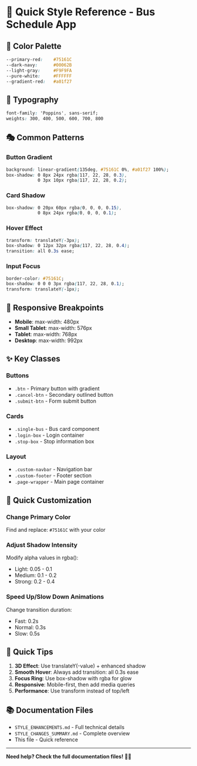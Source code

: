 # 🎨 Quick Style Reference - Bus Schedule App

## 🎯 Color Palette
```css
--primary-red:    #75161C
--dark-navy:      #00062B
--light-gray:     #F9F9FA
--pure-white:     #FFFFFF
--gradient-red:   #a01f27
```

## 📝 Typography
```css
font-family: 'Poppins', sans-serif;
weights: 300, 400, 500, 600, 700, 800
```

## 🎭 Common Patterns

### Button Gradient
```css
background: linear-gradient(135deg, #75161C 0%, #a01f27 100%);
box-shadow: 0 8px 24px rgba(117, 22, 28, 0.3),
            0 3px 10px rgba(117, 22, 28, 0.2);
```

### Card Shadow
```css
box-shadow: 0 20px 60px rgba(0, 0, 0, 0.15),
            0 8px 24px rgba(0, 0, 0, 0.1);
```

### Hover Effect
```css
transform: translateY(-3px);
box-shadow: 0 12px 32px rgba(117, 22, 28, 0.4);
transition: all 0.3s ease;
```

### Input Focus
```css
border-color: #75161C;
box-shadow: 0 0 0 3px rgba(117, 22, 28, 0.1);
transform: translateY(-1px);
```

## 📱 Responsive Breakpoints
- **Mobile**: max-width: 480px
- **Small Tablet**: max-width: 576px
- **Tablet**: max-width: 768px
- **Desktop**: max-width: 992px

## ✨ Key Classes

### Buttons
- `.btn` - Primary button with gradient
- `.cancel-btn` - Secondary outlined button
- `.submit-btn` - Form submit button

### Cards
- `.single-bus` - Bus card component
- `.login-box` - Login container
- `.stop-box` - Stop information box

### Layout
- `.custom-navbar` - Navigation bar
- `.custom-footer` - Footer section
- `.page-wrapper` - Main page container

## 🎨 Quick Customization

### Change Primary Color
Find and replace: `#75161C` with your color

### Adjust Shadow Intensity
Modify alpha values in rgba():
- Light: 0.05 - 0.1
- Medium: 0.1 - 0.2
- Strong: 0.2 - 0.4

### Speed Up/Slow Down Animations
Change transition duration:
- Fast: 0.2s
- Normal: 0.3s
- Slow: 0.5s

## 🚀 Quick Tips

1. **3D Effect**: Use translateY(-value) + enhanced shadow
2. **Smooth Hover**: Always add transition: all 0.3s ease
3. **Focus Ring**: Use box-shadow with rgba for glow
4. **Responsive**: Mobile-first, then add media queries
5. **Performance**: Use transform instead of top/left

## 📚 Documentation Files
- `STYLE_ENHANCEMENTS.md` - Full technical details
- `STYLE_CHANGES_SUMMARY.md` - Complete overview
- This file - Quick reference

---

**Need help? Check the full documentation files!** 🎨✨

